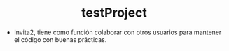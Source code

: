<h1 align="center">testProject</h1>

- Invita2, tiene como función colaborar con otros usuarios para mantener el código con buenas prácticas.
